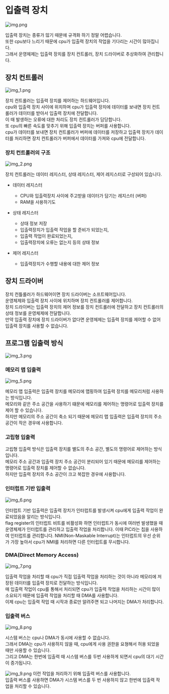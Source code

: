 # 입출력 장치

![img.png](../image/정철희-image1.png)

입출력 장치는 종류가 많기 때문에 규격화 하기 정말 어렵습니다.  
또한 cpu보다 느리기 때문에 cpu가 입출력 장치의 작업을 기다리는 시간이 많아집니다.  
그래서 운영체제는 입출력 장치를 장치 컨트롤러, 장치 드라이버로 추상화하여 관리합니다.  

## 장치 컨트롤러

![img_1.png](../image/정철희-image2.png)

장치 컨트롤러는 입출력 장치를 제어하는 하드웨어입니다.  
cpu와 입출력 장치 사이에 위치하며 cpu가 입출력 장치에 데이터를 보내면 장치 컨트롤러가 데이터를 받아서 입출력 장치에 전달합니다.  
이 때 발생하는 오류에 대한 처리도 장치 컨트롤러가 담당합니다.  
또 cpu의 빠른 속도를 맞추기 위해 입출력 장치는 버퍼를 사용합니다.  
cpu가 데이터를 보내면 장치 컨트롤러가 버퍼에 데이터를 저장하고 입출력 장치가 데이터를 처리하면 장치 컨트롤러가 버퍼에서 데이터를 가져와 cpu에 전달합니다.  

### 장치 컨트롤러의 구조

![img_2.png](../image/정철희-image3.png)

장치 컨트롤러는 데이터 레지스터, 상태 레지스터, 제어 레지스터로 구성되어 있습니다.

- 데이터 레지스터
  - CPU와 입출력장치 사이에 주고받을 데이터가 담기는 레지스터 (버퍼)
  - RAM을 사용하기도

- 상태 레지스터
  - 상태 정보 저장
  - 입출력장치가 입출력 작업을 할 준비가 되었는지,
  - 입출력 작업이 완료되었는지,
  - 입출력장치에 오류는 없는지 등의 상태 정보

- 제어 레지스터
  - 입출력장치가 수행할 내용에 대한 제어 정보

## 장치 드라이버
장치 컨틀롤러가 하드웨어이면 장치 드라이버는 소프트웨어입니다.  
운영체제와 입출력 장치 사이에 위치하며 장치 컨트롤러를 제어합니다.  
장치 드라이버는 입출력 장치의 제어 정보를 장치 컨트롤러에 전달하고 장치 컨트롤러의 상태 정보를 운영체제에 전달합니다.  
만약 입출력 장치에 장치 드라이버가 없다면 운영체제는 입출력 장치를 제어할 수 없어 입출력 장치를 사용할 수 없습니다.  

## 프로그램 입출력 방식

![img_3.png](../image/정철희-image4.png)

### 메모리 맵 입출력

![img_5.png](../image/정철희-image6.png)

메모리 맵 입출력은 입출력 장치를 메모리에 맵핑하여 입출력 장치를 메모리처럼 사용하는 방식입니다.  
메모리와 같은 주소 공간을 사용하기 떄문에 메모리를 제어하는 명령어로 입출력 장치를 제어 할 수 있습니다.   
하지만 메모리의 주소 공간이 축소 되기 때문에 메모리 맵 입출력은 입출력 장치의 주소 공간이 작은 경우에 사용합니다.  

### 고립형 입출력

고립형 입출력 방식은 입출력 장치를 별도의 주소 공간, 별도의 명령어로 제어하는 방식입니다.  
메모리 주소 공간과 입출력 장치 주소 공간이 분리되어 있기 때문에 메모리를 제어하는 명령어로 입출력 장치를 제어할 수 없습니다.  
하지만 입출력 장치의 주소 공간이 크고 복잡한 경우에 사용합니다.  

### 인터럽트 기반 입출력

![img_6.png](../image/정철희-image7.png)

인터럽트 기반 입출력은 입출력 장치가 인터럽트를 발생시켜 cpu에게 입출력 작업이 완료되었음을 알리는 방식입니다.  
flag register의 인터럽트 비트를 비활성화 하면 인터럽트가 동시에 여러번 발생했을 때 운영체제가 인터럽트를 관리하고 입출력 작업을 처리합니다.
이때 PIC라는 칩을 사용하여 인터럽트를 관리합니다.
NMI(Non-Maskable Interrupt)는 인터럽트의 우선 순위가 가장 높아서 cpu가 NMI를 처리하면 다른 인터럽트를 무시합니다.

### DMA(Direct Memory Access)

![img_7.png](../image/정철희-image8.png)

입출력 작업을 처리할 때 cpu가 직접 입출력 작업을 처리하는 것이 아니라 메모리에 저장된 데이터를 입출력 장치로 전달하는 방식입니다.  
매 입출력 작업이 cpu를 통해서 처리되면 cpu가 입출력 작업을 처리하는 시간이 많이 소요되기 때문에 입출력 작업을 처리할 때 DMA를 사용합니다.  
이제 cpu는 입출력 작업 때 시작과 종료만 알려주면 되고 나머지는 DMA가 처리합니다.  

### 입출력 버스

![img_8.png](../image/정철희-image9.png)

시스템 버스는 cpu나 DMA가 동시에 사용할 수 없습니다.  
그래서 DMA는 cpu가 사용하지 않을 때, cpu에게 사용 권한을 요쳥해서 허용 되었을 때만 사용할 수 있습니다.  
그리고 DMA는 한번에 입출력 때 시스템 버스를 두번 사용하게 되면서 cpu의 대기 시간이 증가됩니다.

![img_9.png](../image/정철희-image10.png)
이런 작업을 처리하기 위해 입출력 버스를 사용합니다.  
입출력 버스를 사용하면 DMA가 시스템 버스를 두 번 사용하지 않고 한번에 입출력 작업을 처리할 수 있습니다.  